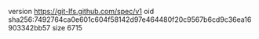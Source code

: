 version https://git-lfs.github.com/spec/v1
oid sha256:7492764ca0e601c604f58142d97e464480f20c9567b6cd9c36ea16903342bb57
size 6715
